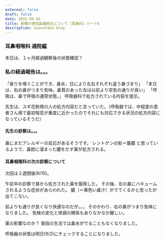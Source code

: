 ```yaml
---
external: false
draft: false
date: 2015-09-01
title: 新種の慢性副鼻腔炎について（耳鼻科）パート6
description: nuovotaka blog
---
```


### 耳鼻咽喉科 通院編

本日は、１ヶ月経過観察後の状態確認？

### 私の経過報告は。。。

「香りを嗅ぐことができ、鼻水、日により左右それぞれ違う鼻づまり」
「本日は、右の鼻がつまり気味。鼻茸のあった左は以前より空気の通りが良い」
「呼吸は、鼻で呼吸の通常状態。」
呼吸器科で処方されている内容を提示。

先生は、スギ花粉用の人の処方内容だと言っていた。（呼吸器では、中程度の患者さん用で最初喘息が重度に近かったのでそれにも対応できる状況の処方内容になっているそうだ）

#### 先生の診察は。。。

鼻にまだアレルギーの反応があるそうです。
レントゲンの影＝蓄膿 と思っているようで、鼻腔に溜まった膿をだす薬が処方される。

#### 耳鼻咽喉科の次の診察について

次回は２週間後(9/15)。

午前中の診察で昼から処方された薬を服用した。
その後、左の鼻にバキュームされるような症状があらわれた。
膿（＝黄色い鼻汁）がでてくるかと思ったが出てこない。

前よりも通りが良くなり快適なのだが。。。
そのかわり、右の鼻がつまり気味になりました。
気候の変化と体調の関係もありなかなか難しい。

薬の影響なのか？
普段の生活では鼻水がでることもなくなりました。

呼吸器の状態は明日(9/2)にチェックすることになりました。
